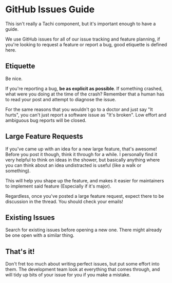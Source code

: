 # GitHub Issues Guide

This isn't really a Tachi component, but it's important enough to have a guide.

We use GitHub issues for all of our issue tracking and feature planning, if you're looking to request a feature or report a bug, good etiquette is defined here.

## Etiquette

Be nice.

If you're reporting a bug, **be as explicit as possible**. If something crashed, what were you doing at the time of the crash? Remember that a human has to read your post and attempt to diagnose the issue.

For the same reasons that you wouldn't go to a doctor and just say "It hurts", you can't just report a software issue as "It's broken". Low effort and ambiguous bug reports will be closed.

## Large Feature Requests

If you've came up with an idea for a new large feature, that's awesome! Before you post it though, think it through for a while.
I personally find it very helpful to think on ideas in the shower, but basically anything where you can think about an idea undistracted is useful (like a walk or something).

This will help you shape up the feature, and makes it easier for maintainers to implement said feature (Especially if it's major).

Regardless, once you've posted a large feature request, expect there to be discussion in the thread. You should check your emails!

## Existing Issues

Search for existing issues before opening a new one. There might already be one open with a similar thing.

## That's it!

Don't fret too much about writing perfect issues, but put some effort into them. The development team look at everything that comes through, and will tidy up bits of your issue for you if you make a mistake.
